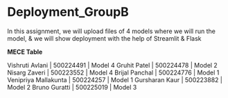 # Deployment_GroupB

In this assignment, we will upload files of 4 models where we will run the model, & we will show deployment with the help of Streamlit & Flask

**MECE Table**

Vishruti Avlani | 500224491 | Model 4
Gruhit Patel | 500224478 | Model 2
Nisarg Zaveri | 500223552 | Model 4
Brijal Panchal | 500224776 | Model 1
Venipriya Mallakunta | 500224257 | Model 1
Gursharan Kaur | 500223882 | Model 2
Bruno Guratti | 500225019 | Model 3
